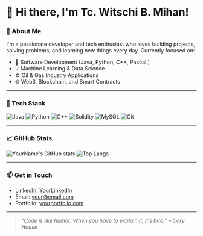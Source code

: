 # 👋 Hi there, I'm Tc. Witschi B. Mihan!

### 🚀 About Me
I'm a passionate developer and tech enthusiast who loves building projects, solving problems, and learning new things every day. Currently focused on:

- 🔧 Software Development (Java, Python, C++, Pascal.)
- 💡 Machine Learning & Data Science
- ⚙️ Oil & Gas Industry Applications
- 🌐 Web3, Blockchain, and Smart Contracts

---

### 🧰 Tech Stack

![Java](https://img.shields.io/badge/Java-ED8B00?style=for-the-badge&logo=java&logoColor=white)
![Python](https://img.shields.io/badge/Python-3776AB?style=for-the-badge&logo=python&logoColor=white)
![C++](https://img.shields.io/badge/C++-00599C?style=for-the-badge&logo=c%2B%2B&logoColor=white)
![Solidity](https://img.shields.io/badge/Solidity-363636?style=for-the-badge&logo=solidity&logoColor=white)
![MySQL](https://img.shields.io/badge/MySQL-00758F?style=for-the-badge&logo=mysql&logoColor=white)
![Git](https://img.shields.io/badge/Git-F05032?style=for-the-badge&logo=git&logoColor=white)

---

### 📈 GitHub Stats

![YourName's GitHub stats](https://github-readme-stats.vercel.app/api?username=yourusername&show_icons=true&theme=github_dark)
![Top Langs](https://github-readme-stats.vercel.app/api/top-langs/?username=yourusername&layout=compact&theme=github_dark)

---

### 📫 Get in Touch

- LinkedIn: [YourLinkedIn](www.linkedin.com/in/tc-witschi-mihan-14a347312)
- Email: [your@email.com](mailto:mihanwitschi@gmail.com)
- Portfolio: [yourportfolio.com](witschi-mihan.super.site)

---

> _“Code is like humor. When you have to explain it, it’s bad.” – Cory House_
